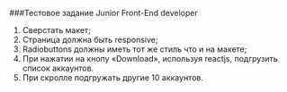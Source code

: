 ###Тестовое задание Junior Front-End developer

1. Сверстать макет;
2. Страница должна быть responsive;
3. Radiobuttons должны иметь тот же стиль что и на макете;
4. При нажатии на кнопу «Download», используя reactjs, подгрузить список аккаунтов.
5. При скролле подгружать другие 10 аккаунтов.
